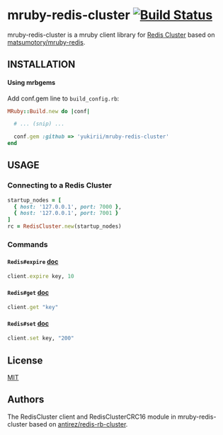 # mruby-redis-cluster   [![Build Status](https://travis-ci.org/yukirii/mruby-redis-cluster.svg?branch=master)](https://travis-ci.org/yukirii/mruby-redis-cluster)

mruby-redis-cluster is a mruby client library for [Redis Cluster](https://redis.io/topics/cluster-spec) based on [matsumotory/mruby-redis](https://github.com/matsumotory/mruby-redis/).

## INSTALLATION

#### Using mrbgems

Add conf.gem line to `build_config.rb`:

```ruby
MRuby::Build.new do |conf|

  # ... (snip) ...

  conf.gem :github => 'yukirii/mruby-redis-cluster'
end
```

## USAGE

### Connecting to a Redis Cluster

```ruby
startup_nodes = [
  { host: '127.0.0.1', port: 7000 },
  { host: '127.0.0.1', port: 7001 }
]
rc = RedisCluster.new(startup_nodes)
```

### Commands

#### `Redis#expire` [doc](http://redis.io/commands/expire)

```ruby
client.expire key, 10
```

#### `Redis#get` [doc](http://redis.io/commands/get)

```ruby
client.get "key"
```

#### `Redis#set` [doc](http://redis.io/commands/set)

```ruby
client.set key, "200"
```

## License

[MIT](https://github.com/yukirii/mruby-redis-cluster/blob/master/LICENSE)

## Authors

The RedisCluster client and RedisClusterCRC16 module in mruby-redis-cluster based on [antirez/redis-rb-cluster](https://github.com/antirez/redis-rb-cluster).
